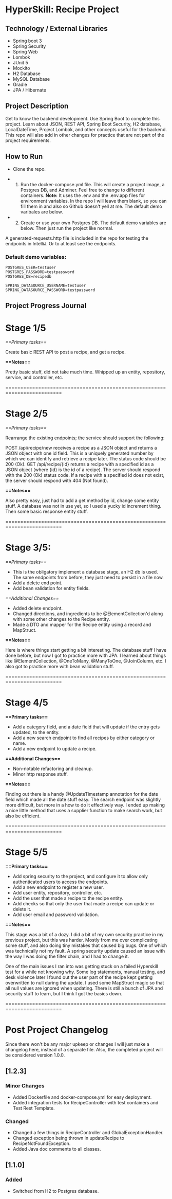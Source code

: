# HyperSkill: Recipe Project

## Technology / External Libraries
- Spring boot 3
- Spring Security
- Spring Web
- Lombok
- JUnit 5
- Mockito
- H2 Database
- MySQL Database
- Gradle
- JPA / Hibernate

## Project Description
Get to know the backend development. Use Spring Boot to complete this project. Learn about JSON, REST API,
Spring Boot Security, H2 database, LocalDateTime, Project Lombok, and other concepts useful for the backend. This repo
will also add in other changes for practice that are not part of the project requirements.

## How to Run

- Clone the repo.
- 1. Run the docker-compose.yml file. This will create a project image, a Postgres DB, and Adminer. 
Feel free to change to different containers. **Note:** It uses the .env and the .env.app files for environment variables.
In the repo I will leave them blank, so you can fill them in and also so Github doesn't yell at me. The default demo varibales
are below.

- 2. Create or use your own Postgres DB. The default demo variables are below. Then just run the project like normal.

A generated-requests.http file is included in the repo for testing the endpoints in IntelliJ. Or to at least see the endpoints.

### Default demo variables:
```
POSTGRES_USER=testuser
POSTGRES_PASSWORD=testpassword
POSTGRES_DB=recipedb

SPRING_DATASOURCE_USERNAME=testuser
SPRING_DATASOURCE_PASSWORD=testpassword
```

## Project Progress Journal

# Stage 1/5

*==Primary tasks==*

Create basic REST API to post a recipe, and get a recipe.

**==Notes==**

Pretty basic stuff, did not take much time. Whipped up an entity, repository, service, and controller, etc.

=========================================================================

# Stage 2/5

*==Primary tasks==*

Rearrange the existing endpoints; the service should support the following:

POST /api/recipe/new receives a recipe as a JSON object and returns a JSON object with one id field. This is a 
uniquely generated number by which we can identify and retrieve a recipe later. The status code should be 200 (Ok).
GET /api/recipe/{id} returns a recipe with a specified id as a JSON object (where {id} is the id of a recipe). 
The server should respond with the 200 (Ok) status code. If a recipe with a specified id does not exist, the server 
should respond with 404 (Not found).

**==Notes==**

Also pretty easy, just had to add a get method by id, change some entity stuff. A database was not in use yet, so I
used a yucky id increment thing. Then some basic response entity stuff.

=========================================================================

# Stage 3/5:

*==Primary tasks==*

- This is the obligatory implement a database stage, an H2 db is used. The same endpoints from before, they just need to 
persist in a file now. 
- Add a delete end point.
- Add bean validation for entity fields.

*==Additional Changes==*

- Added delete endpoint.
- Changed directions, and ingredients to be @ElementCollection'd along with some other changes to the Recipe entity.
- Made a DTO and mapper for the Recipe entity using a record and MapStruct.

**==Notes==**

Here is where things start getting a bit interesting. The database stuff I have done before, but now I got to practice
more with JPA. I learned about things like @ElementCollection, @OneToMany, @ManyToOne, @JoinColumn, etc. I also got to
practice more with bean validation stuff.

=========================================================================

# Stage 4/5

**==Primary tasks==**

- Add a category field, and a date field that will update if the entry gets updated, to the entity. 
- Add a new search endpoint to find all recipes by either category or name. 
- Add a new endpoint to update a recipe.

**==Additional Changes==**

- Non-notable refactoring and cleanup.
- Minor http response stuff.

**==Notes==**

Finding out there is a handy @UpdateTimestamp annotation for the date field which made all the date stuff easy.
The search endpoint was slightly more difficult, but more in a how to do it effectively way. I ended up making a nice
little method that uses a supplier function to make search work, but also be efficient.

=========================================================================

# Stage 5/5

**==Primary tasks==**

- Add spring security to the project, and configure it to allow only authenticated users to access the endpoints.
- Add a new endpoint to register a new user.
- Add user entity, repository, controller, etc.
- Add the user that made a recipe to the recipe entity.
- Add checks so that only the user that made a recipe can update or delete it.
- Add user email and password validation.

**==Notes==**

This stage was a bit of a dozy. I did a bit of my own security practice in my previous project, but this was harder.
Mostly from me over complicating some stuff, and also doing tiny mistakes that caused big bugs. One of which was technically
not my fault. A spring security update caused an issue with the way I was doing the filter chain, and I had to change it.

One of the main issues I ran into was getting stuck on a failed Hyperskill test for a while not knowing why. Some log 
statements, manual testing, and desk violence later I found out the user part of the recipe kept getting overwritten to 
null during the update. I used some MapStruct magic so that all null values are ignored when updating. There is still
a bunch of JPA and security stuff to learn, but I think I got the basics down.

=========================================================================

# Post Project Changelog

Since there won't be any major upkeep or changes I will just make a changelog here, instead of a separate file.
Also, the completed project will be considered version 1.0.0.


## [1.2.3]

### Minor Changes
- Added Dockerfile and docker-compose.yml for easy deployment.
- Added integration tests for RecipeController with test containers and Test Rest Template.

### Changed
- Changed a few things in RecipeController and GlobalExceptionHandler.
- Changed exception being thrown in updateRecipe to RecipeNotFoundException.
- Added Java doc comments to all classes.

## [1.1.0]

### Added
- Switched from H2 to Postgres database.